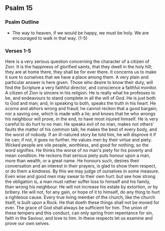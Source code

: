 ## Psalm 15

### Psalm Outline

- The way to heaven, if we would be happy, we must be holy. We are encouraged to walk in that way. (1-5)

### Verses 1-5

Here is a very serious question concerning the character of a citizen of Zion. It is the happiness of glorified saints, that they dwell in the holy hill; they are at home there, they shall be for ever there. It concerns us to make it sure to ourselves that we have a place among them. A very plain and particular answer is here given. Those who desire to know their duty, will find the Scripture a very faithful director, and conscience a faithful monitor. A citizen of Zion is sincere in his religion. He is really what he professes to be, and endeavours to stand complete in all the will of God. He is just both to God and man; and, in speaking to both, speaks the truth in his heart. He scorns and abhors wrong and fraud; he cannot reckon that a good bargain, nor a saving one, which is made with a lie; and knows that he who wrongs his neighbour will prove, in the end, to have most injured himself. He is very careful to do hurt to no man. He speaks evil of no man, makes not others' faults the matter of his common talk; he makes the best of every body, and the worst of nobody. If an ill-natured story be told him, he will disprove it if he can; if not, it goes no further. He values men by their virtue and piety. Wicked people are vile people, worthless, and good for nothing; so the word signifies. He thinks the worse of no man's piety for his poverty and mean condition. He reckons that serious piety puts honour upon a man, more than wealth, or a great name. He honours such, desires their conversation and an interest in their prayers, is glad to show them respect, or do them a kindness. By this we may judge of ourselves in some measure. Even wise and good men may swear to their own hurt: but see how strong the obligation is, a man must rather suffer loss to himself and his family, than wrong his neighbour. He will not increase his estate by extortion, or by bribery. He will not, for any gain, or hope of it to himself, do any thing to hurt a righteous cause. Every true living member of the church, like the church itself, is built upon a Rock. He that doeth these things shall not be moved for ever. The grace of God shall always be sufficient for him. The union of these tempers and this conduct, can only spring from repentance for sin, faith in the Saviour, and love to him. In these respects let us examine and prove our own selves.


